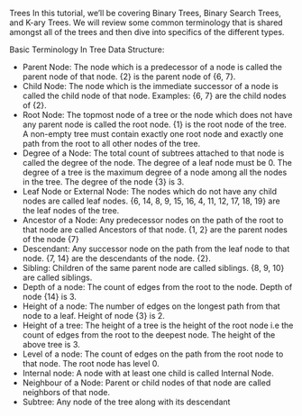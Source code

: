 Trees
In this tutorial, we’ll be covering Binary Trees, Binary Search Trees, and K-ary Trees. We will review some common terminology that is shared amongst all of the trees and then dive into specifics of the different types.

Basic Terminology In Tree Data Structure:

- Parent Node: The node which is a predecessor of a node is called the parent node of that node. {2} is the parent node of {6, 7}.
- Child Node: The node which is the immediate successor of a node is called the child node of that node. Examples: {6, 7} are the child nodes of {2}.
- Root Node: The topmost node of a tree or the node which does not have any parent node is called the root node. {1} is the root node of the tree. A non-empty tree must contain exactly one root node and exactly one path from the root to all other nodes of the tree.
- Degree of a Node: The total count of subtrees attached to that node is called the degree of the node. The degree of a leaf node must be 0. The degree of a tree is the maximum degree of a node among all the nodes in the tree. The degree of the node {3} is 3.
- Leaf Node or External Node: The nodes which do not have any child nodes are called leaf nodes. {6, 14, 8, 9, 15, 16, 4, 11, 12, 17, 18, 19} are the leaf nodes of the tree.
- Ancestor of a Node: Any predecessor nodes on the path of the root to that node are called Ancestors of that node. {1, 2} are the parent nodes of the node {7}
- Descendant: Any successor node on the path from the leaf node to that node. {7, 14} are the descendants of the node. {2}.
- Sibling: Children of the same parent node are called siblings. {8, 9, 10} are called siblings.
- Depth of a node: The count of edges from the root to the node. Depth of node {14} is 3.
- Height of a node: The number of edges on the longest path from that node to a leaf. Height of node {3} is 2.
- Height of a tree: The height of a tree is the height of the root node i.e the count of edges from the root to the deepest node. The height of the above tree is 3.
- Level of a node: The count of edges on the path from the root node to that node. The root node has level 0.
- Internal node: A node with at least one child is called Internal Node.
- Neighbour of a Node: Parent or child nodes of that node are called neighbors of that node.
- Subtree: Any node of the tree along with its descendant